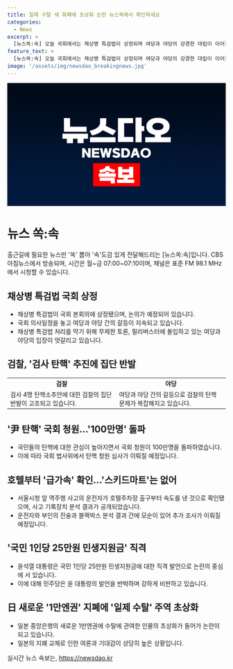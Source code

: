 ```yaml
---
title: 일제 수탈 새 화폐에 초상화 논란 뉴스쏙에서 확인하세요
categories:
  - News
excerpt: >
  [뉴스쏙:속] 오늘 국회에서는 채상병 특검법이 상정되며 여당과 야당의 강경한 대립이 이어졌습니다. 또한 검사 4명의 탄핵소추안을 놓고 검찰과 여당 사이의 갈등이 격화되고 있습니다. 또한 윤석열 대통령의 탄핵 청원이 100만명을 돌파하며 논란이 됐고, 서울 앞 역주행 차량에 대한 사고원인과 관련된 세부사항이 밝혀지며 사건의 실마리가 드러나고 있습니다. 추가로 일본의 1만엔권에 일제강점기 수탈 가해자의 초상화가 포함된 논란도 끊이지 않고 있습니다. [뉴스쏙:속]에서 더 많은 얘기를 들어보세요.
feature_text: >
  [뉴스쏙:속] 오늘 국회에서는 채상병 특검법이 상정되며 여당과 야당의 강경한 대립이 이어졌습니다. 또한 검사 4명의 탄핵소추안을 놓고 검찰과 여당 사이의 갈등이 격화되고 있습니다. 또한 윤석열 대통령의 탄핵 청원이 100만명을 돌파하며 논란이 됐고, 서울 앞 역주행 차량에 대한 사고원인과 관련된 세부사항이 밝혀지며 사건의 실마리가 드러나고 있습니다. 추가로 일본의 1만엔권에 일제강점기 수탈 가해자의 초상화가 포함된 논란도 끊이지 않고 있습니다. [뉴스쏙:속]에서 더 많은 얘기를 들어보세요.
image: '/assets/img/newsdao_breakingnews.jpg'
---
```


<p><img src="/assets/img/newsdao_breakingnews.jpg" alt="ontimetimes 속보" /></p>

<h1 data-ke-size="size26"><b>뉴스 쏙:속</b></h1>

<p data-ke-size="size16">출근길에 필요한 뉴스만 '쏙' 뽑아 '속'도감 있게 전달해드리는 [뉴스쏙:속]입니다. CBS 아침뉴스에서 방송되며, 시간은 월~금 07:00~07:10이며, 채널은 표준 FM 98.1 MHz에서 시청할 수 있습니다.</p>

<h2 data-ke-size="size20">채상병 특검법 국회 상정</b></h2>

<ul>
  <li>채상병 특검법이 국회 본회의에 상정됐으며, 논의가 예정되어 있습니다.</li>
  <li>국회 의사일정을 놓고 여당과 야당 간의 갈등이 지속되고 있습니다.</li>
  <li>채상병 특검법 처리를 막기 위해 무제한 토론, 필리버스터에 돌입하고 있는 여당과 야당의 입장이 엇갈리고 있습니다.</li>
</ul>

<h2 data-ke-size="size20">검찰, '검사 탄핵' 추진에 집단 반발</h2>

<table>
  <tr>
    <td style="text-align: center; height: 17px;"><b>검찰</b></td>
    <td style="text-align: center; height: 17px;"><b>야당</b></td>
  </tr>
  <tr>
    <td>검사 4명 탄핵소추안에 대한 검찰의 집단 반발이 고조되고 있습니다.</td>
    <td>여당과 야당 간의 갈등으로 검찰의 탄핵 문제가 복잡해지고 있습니다.</td>
  </tr>
</table>

<h2 data-ke-size="size20">'尹 탄핵' 국회 청원…'100만명' 돌파</h2>

<ul>
  <li>국민들의 탄핵에 대한 관심이 높아지면서 국회 청원이 100만명을 돌파하였습니다.</li>
  <li>이에 따라 국회 법사위에서 탄핵 청원 심사가 이뤄질 예정입니다.</li>
</ul>

<h2 data-ke-size="size20">호텔부터 '급가속' 확인…'스키드마트'는 없어</h2>

<ul>
  <li>서울시청 앞 역주행 사고의 운전자가 호텔주차장 출구부터 속도를 낸 것으로 확인됐으며, 사고 기록장치 분석 결과가 공개되었습니다.</li>
  <li>운전자와 부인의 진술과 블랙박스 분석 결과 간에 모순이 있어 추가 조사가 이뤄질 예정입니다.</li>
</ul>

<h2 data-ke-size="size20">'국민 1인당 25만원 민생지원금' 직격</h2>

<ul>
  <li>윤석열 대통령은 국민 1인당 25만원 민생지원금에 대한 직격 발언으로 논란의 중심에 서 있습니다.</li>
  <li>이에 대해 민주당은 윤 대통령의 발언을 반박하며 강하게 비판하고 있습니다.</li>
</ul>

<h2 data-ke-size="size20">日 새로운 '1만엔권' 지폐에 '일제 수탈' 주역 초상화</h2>

<ul>
  <li>일본 중앙은행의 새로운 1만엔권에 수탈에 관여한 인물의 초상화가 들어가 논란이 되고 있습니다.</li>
  <li>일본의 지폐 교체로 인한 여론과 기대감이 상당히 높은 상황입니다.</li>
</ul>

<p data-ke-size="size16"></p>
실시간 뉴스 속보는, <a href="https://newsdao.kr" rel="dofollow">https://newsdao.kr</a>


